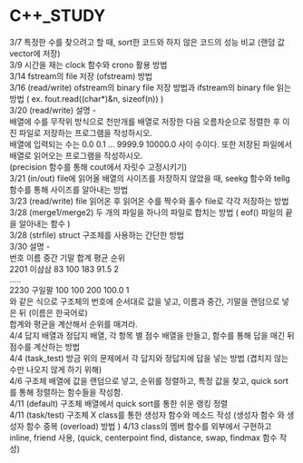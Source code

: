 # C++_STUDY
3/7  특정한 수를 찾으려고 할 때, sort한 코드와 하지 않은 코드의 성능 비교 (랜덤 값 vector에 저장)  
3/9  시간을 재는 clock 함수와 crono 활용 방법  
3/14  fstream의 file 저장 (ofstream) 방법  
3/16  (read/write) ofstream의 binary file 저장 방법과 ifstream의 binary file 읽는 방법 ( ex. fout.read((char*)&n, sizeof(n))  )  
3/20  (read/write) 설명 -  
배열에 수를 무작위 방식으로 천만개를 배열로 저장한 다음 오름차순으로 정렬한 후 이진 파일로 저장하는 프로그램을 작성하시오.  
배열에 입력되는 수는 0.0 0.1  ...  9999.9 10000.0 사이 수이다. 또한 저장된 파일에서 배열로 읽어오는 프로그램을 작성하시오.  
(precision 함수를 통해 cout에서 자릿수 고정시키기)  
3/21  (in/out) file에 읽어올 배열의 사이즈를 저장하지 않았을 때, seekg 함수와 tellg 함수를 통해 사이즈를 알아내는 방법  
3/23  (read/write) file 읽어온 후 읽어온 수를 짝수와 홀수 file로 각각 저장하는 방법  
3/28  (merge1/merge2) 두 개의 파일을 하나의 파일로 합치는 방법 ( eof() 파일의 끝을 알아내는 함수 )  
3/28  (strfile) struct 구조체를 사용하는 간단한 방법  
3/30  설명 -  
번호   이름     중간 기말 합계 평균 순위  
2201 이삼삼    83   100  183 91.5   2  
.....  
2230 구일팔  100 100  200  100.0  1  
와 같은 식으로 구조체의 번호에 순서대로 값을 넣고, 이름과 중간, 기말을 랜덤으로 넣은 뒤 (이름은 한국어로)   
합계와 평균을 계산해서 순위를 매겨라.   
4/4  답지 배열과 정답지 배열, 각 항목 별 점수 배열을 만들고, 함수를 통해 답을 매긴 뒤 점수를 계산하는 방법  
4/4  (task_test) 방금 위의 문제에서 각 답지와 정답지에 답을 넣는 방법 (겹치지 않는 수만 나오지 않게 하기 위해)  
4/6  구조체 배열에 값을 랜덤으로 넣고, 순위를 정렬하고, 특정 값을 찾고, quick sort를 통해 정렬하는 함수들을 작성함.   
4/11  (default) 구조체 배열에서 quick sort를 통한 쉬운 랭킹 정렬   
4/11  (task/test) 구조체 X class를 통한 생성자 함수와 메소드 작성 (생성자 함수 와 생성자 함수 중복 (overload) 방법 )
4/13  class의 멤버 함수를 외부에서 구현하고 inline, friend 사용, (quick, centerpoint find, distance, swap, findmax 함수 작성)
